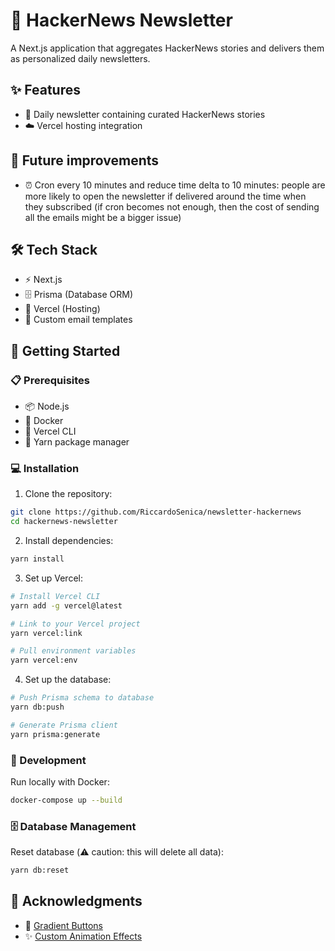 # 📰 HackerNews Newsletter

A Next.js application that aggregates HackerNews stories and delivers them as personalized daily newsletters.

## ✨ Features
- 📧 Daily newsletter containing curated HackerNews stories
- ☁️ Vercel hosting integration

## 🚀 Future improvements
- ⏰ Cron every 10 minutes and reduce time delta to 10 minutes: people are more likely to open the newsletter if delivered around the time when they subscribed (if cron becomes not enough, then the cost of sending all the emails might be a bigger issue)

## 🛠️ Tech Stack
- ⚡ Next.js
- 🗄️ Prisma (Database ORM)
- 🚀 Vercel (Hosting)
- 📝 Custom email templates

## 🏁 Getting Started

### 📋 Prerequisites
- 📦 Node.js
- 🐳 Docker
- 🔧 Vercel CLI
- 🧶 Yarn package manager

### 💻 Installation

1. Clone the repository:
```bash
git clone https://github.com/RiccardoSenica/newsletter-hackernews
cd hackernews-newsletter
```

2. Install dependencies:
```bash
yarn install
```

3. Set up Vercel:
```bash
# Install Vercel CLI
yarn add -g vercel@latest

# Link to your Vercel project
yarn vercel:link

# Pull environment variables
yarn vercel:env
```

4. Set up the database:
```bash
# Push Prisma schema to database
yarn db:push

# Generate Prisma client
yarn prisma:generate
```

### 🔧 Development

Run locally with Docker:
```bash
docker-compose up --build
```

### 🗄️ Database Management

Reset database (⚠️ caution: this will delete all data):
```bash
yarn db:reset
```

## 🙏 Acknowledgments
- 🎨 [Gradient Buttons](https://gradientbuttons.colorion.co/)
- ✨ [Custom Animation Effects](https://codepen.io/alphardex/pen/vYEYGzp)

